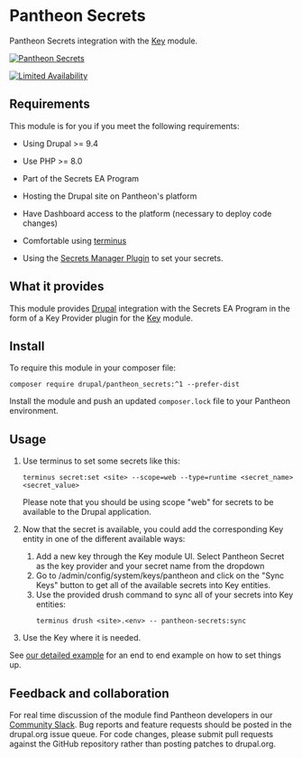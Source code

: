 # Pantheon Secrets

Pantheon Secrets integration with the [Key](https://drupal.org/project/key) module.

[![Pantheon Secrets](https://github.com/pantheon-systems/pantheon_secrets/actions/workflows/ci.yml/badge.svg?branch=1.x)](https://github.com/pantheon-systems/pantheon_secrets/actions/workflows/ci.yml)

[![Limited Availability](https://img.shields.io/badge/Pantheon-Limited_Availability-yellow?logo=pantheon&color=FFDC28)](https://pantheon.io/docs/oss-support-levels#limited-availability)

## Requirements

This module is for you if you meet the following requirements:

* Using Drupal >= 9.4

* Use PHP >= 8.0

* Part of the Secrets EA Program

* Hosting the Drupal site on Pantheon's platform

* Have Dashboard access to the platform (necessary to deploy code changes)

* Comfortable using [terminus](https://pantheon.io/docs/terminus)

* Using the [Secrets Manager Plugin](https://github.com/pantheon-systems/terminus-secrets-manager-plugin) to set your secrets.


## What it provides

This module provides [Drupal](https://drupal.org) integration with the Secrets EA Program in the form of a Key Provider plugin for the [Key](https://drupal.org/project/key) module.

## Install

To require this module in your composer file:

```
composer require drupal/pantheon_secrets:^1 --prefer-dist
```

Install the module and push an updated `composer.lock` file to your Pantheon environment.

## Usage

1) Use terminus to set some secrets like this:

    ```
    terminus secret:set <site> --scope=web --type=runtime <secret_name> <secret_value>
    ```
    Please note that you should be using scope "web" for secrets to be available to the Drupal application.

1) Now that the secret is available, you could add the corresponding Key entity in one of the different available ways:
 
    1) Add a new key through the Key module UI. Select Pantheon Secret as the key provider and your secret name from the dropdown
    1) Go to /admin/config/system/keys/pantheon and click on the "Sync Keys" button to get all of the available secrets into Key entities.
    1) Use the provided drush command to sync all of your secrets into Key entities:
        ```
        terminus drush <site>.<env> -- pantheon-secrets:sync
        ```
1) Use the Key where it is needed.

See [our detailed example](docs/example.md) for an end to end example on how to set things up.

## Feedback and collaboration

For real time discussion of the module find Pantheon developers in our [Community Slack](https://docs.pantheon.io/pantheon-community). Bug reports and feature requests should be posted in the drupal.org issue queue. For code changes, please submit pull requests against the GitHub repository rather than posting patches to drupal.org.
